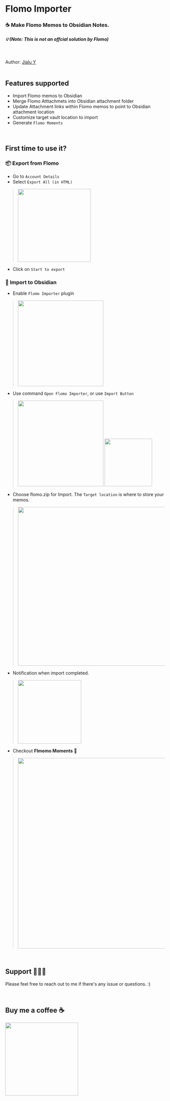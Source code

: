 # Flomo Importer

### ☕️ Make Flomo Memos to Obsidian Notes.
##### 💡 (**Note:** This is not an offcial solution by Flomo) 
<br />

Author: [Jialu Y](https://github.com/jia6y)
<br />
<br />
## Features supported
- Import Flomo memos to Obsidian
- Merge Flomo Atttachmets into Obsidian attachment folder
- Update Attachment links within Flomo memos to point to Obsidian attachment location
- Customize target vault location to import
- Generate `Flomo Moments`

<br />

## First time to use it?

### 📦 **Export from Flomo**
  - Go to `Account Details` 
  - Select `Export All (in HTML)`
  > <img src="https://raw.githubusercontent.com/jia6y/flomo-to-obsidian/main/assets/export_from_flomo_2.jpg" width="230">
  - Click on `Start to export`

### 🎉 **Import to Obsidian**
  - Enable `Flomo Importer` plugin
  > <img src="https://raw.githubusercontent.com/jia6y/flomo-to-obsidian/main/assets/enable.png" width="270">
  
  - Use command `Open Flomo Importer`, or use `Import Button`
  > <img src="https://raw.githubusercontent.com/jia6y/flomo-to-obsidian/main/assets/import_cmd_2.png" width="270">
  > <img src="https://raw.githubusercontent.com/jia6y/flomo-to-obsidian/main/assets/import_btn_2.png" width="150">
  
  - Choose flomo.zip for Import. The `Target location` is where to store your memos.
  > <img src="https://raw.githubusercontent.com/jia6y/flomo-to-obsidian/main/assets/import_form.png" width="500">
  
  - Notification when import completed.
  > <img src="https://raw.githubusercontent.com/jia6y/flomo-to-obsidian/main/assets/notice.png" width="200">
  
  - Checkout **Flmomo Moments** 🌅
  > <img src="https://raw.githubusercontent.com/jia6y/flomo-to-obsidian/main/assets/moments_3.png" width="600">

<br />

## Support 🧑🏻‍💻
Please feel free to reach out to me if there's any issue or questions. :)

<br />

## Buy me a coffee ☕️

<img src="https://raw.githubusercontent.com/jia6y/flomo-to-obsidian/main/assets/buy_me_a_coffee.jpeg" width="230">
